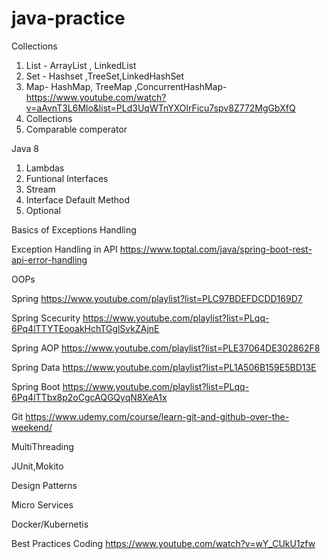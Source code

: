 # java-practice

Collections
1) List - ArrayList , LinkedList
2) Set - Hashset ,TreeSet,LinkedHashSet
3) Map- HashMap, TreeMap ,ConcurrentHashMap-https://www.youtube.com/watch?v=aAvnT3L6Mlo&list=PLd3UqWTnYXOlrFicu7spv8Z772MgGbXfQ
4) Collections 
5) Comparable comperator

Java 8
1) Lambdas
2) Funtional Interfaces
3) Stream
4) Interface Default Method
5) Optional

Basics of Exceptions Handling

Exception Handling in API
https://www.toptal.com/java/spring-boot-rest-api-error-handling

OOPs

Spring
https://www.youtube.com/playlist?list=PLC97BDEFDCDD169D7

Spring Scecurity
https://www.youtube.com/playlist?list=PLqq-6Pq4lTTYTEooakHchTGglSvkZAjnE

Spring AOP
https://www.youtube.com/playlist?list=PLE37064DE302862F8

Spring Data
https://www.youtube.com/playlist?list=PL1A506B159E5BD13E

Spring Boot
https://www.youtube.com/playlist?list=PLqq-6Pq4lTTbx8p2oCgcAQGQyqN8XeA1x

Git
https://www.udemy.com/course/learn-git-and-github-over-the-weekend/

MultiThreading 

JUnit,Mokito

Design Patterns

Micro Services

Docker/Kubernetis

Best Practices Coding
https://www.youtube.com/watch?v=wY_CUkU1zfw


